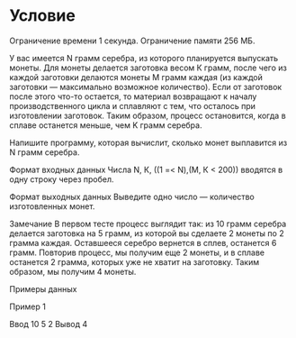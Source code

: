 # Условие
Ограничение времени 1 секунда. 
Ограничение памяти 256 МБ.

У вас имеется N грамм серебра, из которого планируется выпускать монеты. Для монеты делается
заготовка весом К грамм, после чего из каждой заготовки делаются монеты M грамм каждая (из
каждой заготовки — максимально возможное количество). Если от заготовок после этого что-то
остается, то материал возвращают к началу производственного цикла и сплавляют с тем, что
осталось при изготовлении заготовок. Таким образом, процесс остановится, когда в сплаве
останется меньше, чем K грамм серебра.

Напишите программу, которая вычислит, сколько монет выплавится из N грамм серебра.

Формат входных данных
Числа N, К, ((1 =< N),(М, К < 200)) вводятся в одну строку через пробел.

Формат выходных данных
Выведите одно число — количество изготовленных монет.

Замечание
В первом тесте процесс выглядит так: из 10 грамм серебра делается заготовка на 5 грамм, из
которой вы сделаете 2 монеты по 2 грамма каждая. Оставшееся серебро вернется в сплев, останется
6 грамм. Повторив процесс, мы получим еще 2 монеты, и в сплаве останется 2 грамма, которых уже
не хватит на заготовку. Таким образом, мы получим 4 монеты.

Примеры данных

Пример 1

Ввод 10 5 2 
Вывод 4
